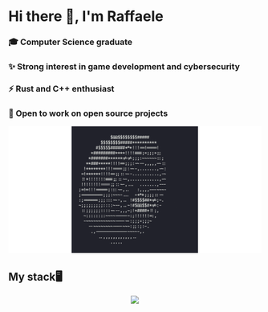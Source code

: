# Hi there 👋, I'm Raffaele

<h3>🎓 Computer Science graduate</h3>
<h3>✨ Strong interest in game development and cybersecurity</h3> 
<h3>⚡ Rust and C++ enthusiast</h3>
<h3>🚀 Open to work on open source projects</h3>

<div align="center">
  <img src="assets/spinning-donut.gif"/>  
</div>
  
## My stack🖥
<div align="center">
  <img src="https://skillicons.dev/icons?i=c,cmake,cpp,qt,rust,bevy,python,java,js,php,html,css,react,vite,tailwind,docker,git,latex,mysql,postgres,sqlite,vscode&perline=11" />
</div>
